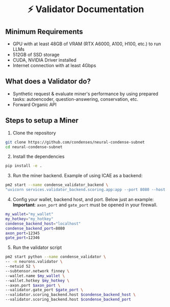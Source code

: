 <div align="center">

# ⚡ Validator Documentation

</div>

## Minimum Requirements
- GPU with at least 48GB of VRAM (RTX A6000, A100, H100, etc.) to run LLMs
- 512GB of SSD storage
- CUDA, NVIDIA Driver installed
- Internet connection with at least 4Gbps

## What does a Validator do?

- Synthetic request & evaluate miner's performance by using prepared tasks: autoencoder, question-answering, conservation, etc.
- Forward Organic API

## Steps to setup a Miner

1. Clone the repository
```bash
git clone https://github.com/condenses/neural-condense-subnet
cd neural-condense-subnet
```

2. Install the dependencies
```bash
pip install -e .
```

3. Run the miner backend. Example of using ICAE as a backend:
```bash
pm2 start --name condense_validator_backend \
"uvicorn services.validator_backend.scoring.app:app --port 8080 --host 0.0.0.0"
```

4. Config your wallet, backend host, and port. Below just an example:
**Important**: `axon_port` and `gate_port` must be opened in your firewall.
```bash
my_wallet="my_wallet"
my_hotkey="my_hotkey"
condense_backend_host="localhost"
condense_backend_port=8080
axon_port=12345
gate_port=12346
```

5. Run the validator script
```bash
pm2 start python --name condense_validator \
-- -m neurons.validator \
--netuid 52 \
--subtensor.network finney \
--wallet.name $my_wallet \
--wallet.hotkey $my_hotkey \
--axon.port $axon_port \
--validator.gate_port $gate_port \
--validator.scoring_backend.host $condense_backend_host \
--validator.scoring_backend.host $condense_backend_port
```

